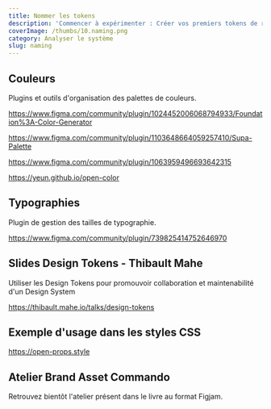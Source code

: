 ```yaml
---
title: Nommer les tokens
description: 'Commencer à expérimenter : Créer vos premiers tokens de références'
coverImage: /thumbs/10.naming.png
category: Analyser le système
slug: naming
---
```


## Couleurs 

Plugins et outils d'organisation des palettes de couleurs.

https://www.figma.com/community/plugin/1024452006068794933/Foundation%3A-Color-Generator

https://www.figma.com/community/plugin/1103648664059257410/Supa-Palette

https://www.figma.com/community/plugin/1063959496693642315

https://yeun.github.io/open-color

## Typographies

Plugin de gestion des tailles de typographie.

https://www.figma.com/community/plugin/739825414752646970

## Slides Design Tokens - Thibault Mahe

Utiliser les Design Tokens pour promouvoir collaboration et maintenabilité d'un Design System

https://thibault.mahe.io/talks/design-tokens

## Exemple d'usage dans les styles CSS

https://open-props.style

## Atelier Brand Asset Commando

Retrouvez bientôt l'atelier présent dans le livre au format Figjam.

<!--Au format Figjam, publié sur Figma.com
 TODO update with published URL
https://www.figma.com/file/AHhgtB2OKdK7vQimgLWLee -->

<!--Aperçu
 TODO update with published URL 
<iframe class="figma-workshop" src="https://www.figma.com/embed?embed_host=share&url=https://www.figma.com/file/AHhgtB2OKdK7vQimgLWLee"></iframe>-->
